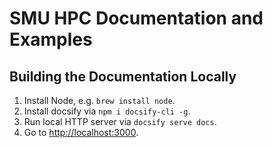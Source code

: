 # SMU HPC Documentation and Examples

## Building the Documentation Locally

1. Install Node, e.g. `brew install node`.
2. Install docsify via `npm i docsify-cli -g`.
3. Run local HTTP server via `docsify serve docs`.
4. Go to [http://localhost:3000](http://localhost:3000).
